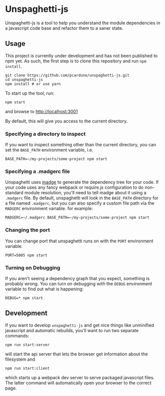 # Unspaghetti-js

Unspaghetti-js is a tool to help you understand the module dependencies in a
javascript code base and refactor them to a saner state.

## Usage

This project is currently under development and has not been published to npm
yet. As such, the first step is to clone this repository and run `npm install`.

```
git clone https://github.com/pcardune/unspaghetti-js.git
cd unspaghetti-js
npm install # or use yarn
```

To start up the tool, run:

```npm start```

and browse to [http://localhost:3001](http://localhost:3001)

By default, this will give you access to the current directory.

### Specifying a directory to inspect

If you want to inspect something other than the current directory, you can set
the `BASE_PATH` environment variable, i.e.

```
BASE_PATH=~/my-projects/some-project npm start
```

### Specifying a .madgerc file ###

Unspaghetti uses [madge](https://github.com/pahen/madge) to generate the
dependency tree for your code. If your code uses any fancy webpack or require.js
configuration to do non-standard module resolution, you'll need to tell madge
about it using a `.madgerc` file. By default, unspaghetti will look in the
`BASE_PATH` directory for a file named `.madgerc`, but you can also specify a
custom file path via the `MADGERC` environment variable. for example:

```
MADGERC=~/.madgerc BASE_PATH=~/my-projects/some-project npm start
```

### Changing the port ###

You can change port that unspaghetti runs on with the `PORT` environment
variable.

```
PORT=5005 npm start
```

### Turning on Debugging ###

If you aren't seeing a dependency graph that you expect, something is probably
wrong. You can turn on debugging with the `DEBUG` environment variable to find
out what is happening:

```
DEBUG=* npm start
```

## Development

If you want to develop `unspaghetti-js` and get nice things like unminified
javascript and automatic rebuilds, you'll want to run two separate commands:

```
npm run start:server
```

will start the api server that lets the browser get information about the
filesystem and

```
npm run start:client
```

which starts up a webpack dev server to serve packaged javascript files. The
latter command will automatically open your browser to the correct page.
